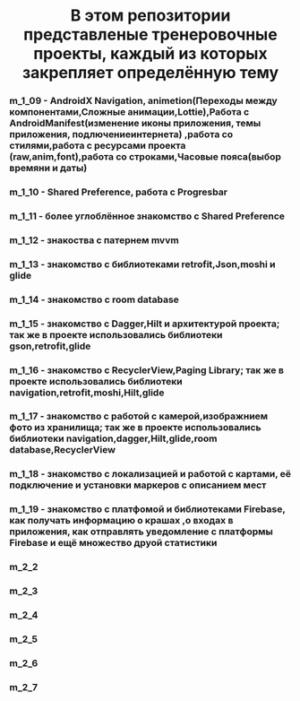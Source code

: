 <h1 align="center">В этом репозитории представленые тренеровочные проекты, каждый из которых закрепляет определённую тему</h1>

<h3 align="left">m_1_09 - AndroidX Navigation, animetion(Переходы между компонентами,Сложные анимации,Lottie),Работа с AndroidManifest(изменение иконы приложения, темы приложения, подлючениеинтернета) ,работа со стилями,работа с ресурсами проекта (raw,anim,font),работа со строками,Часовые пояса(выбор времяни и даты)</h3>
<h3 align="left">m_1_10 - Shared Preference, работа с Progresbar</h3>
<h3 align="left">m_1_11 - более углоблённое знакомство с Shared Preference</h3>
<h3 align="left">m_1_12 - знакоства c патернем mvvm</h3>
<h3 align="left">m_1_13 - знакомство с библиотеками retrofit,Json,moshi и glide</h3>
<h3 align="left">m_1_14 - знакомство с room database</h3>
<h3 align="left">m_1_15 - знакомство с Dagger,Hilt и архитектурой проекта; так же в проекте использовались библиотеки gson,retrofit,glide</h3>
<h3 align="left">m_1_16 - знакомство с RecyclerView,Paging Library; так же в проекте использовались библиотеки navigation,retrofit,moshi,Hilt,glide</h3>
<h3 align="left">m_1_17 - знакомство с работой с камерой,изображнием фото из хранилища; так же в проекте использовались библиотеки navigation,dagger,Hilt,glide,room database,RecyclerView</h3>
<h3 align="left">m_1_18 - знакомство с локализацией и работой с картами, её подключение и  установки маркеров с описанием мест</h3>
<h3 align="left">m_1_19 - знакомство с платфомой и библиотеками Firebase, как получать информацию о крашах ,о входах в приложения, как отправлять уведомление с платформы Firebase и ещё множество друой статистики</h3>
<h3 align="left">m_2_2</h3>
<h3 align="left">m_2_3</h3>
<h3 align="left">m_2_4</h3>
<h3 align="left">m_2_5</h3>
<h3 align="left">m_2_6</h3>
<h3 align="left">m_2_7</h3>

